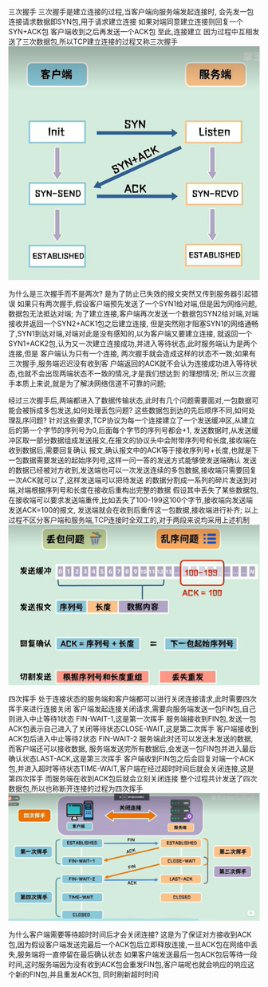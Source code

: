 三次握手
    三次握手是建立连接的过程,当客户端向服务端发起连接时,
    会先发一包连接请求数据即SYN包,用于请求建立连接
    如果对端同意建立连接则回复一个SYN+ACK包
    客户端收到之后再发送一个ACK包
    至此,连接建立
    因为过程中互相发送了三次数据包,所以TCP建立连接的过程又称三次握手
![img.png](三次握手示意图.png)

为什么是三次握手而不是两次?
    是为了防止已失效的报文突然又传到服务器引起错误
    如果只有两次握手,假设客户端预先发送了一个SYN1给对端,但是因为网络问题,数据包无法抵达对端;
  为了建立连接,客户端再次发送一个数据包SYN2给对端,对端接收并返回一个SYN2+ACK1包之后建立连接,
  但是突然刚才阻塞SYN1的网络通畅了,SYN1到达对端,对端对此是没有感知的,以为客户端又要建立连接,
  就返回一个SYN1+ACK2包,认为又一次建立连接成功,并进入等待状态,此时服务端认为是两个连接,但是
  客户端认为只有一个连接, 两次握手就会造成这样的状态不一致;如果有三次握手,服务端迟迟没有收到客
  户端返回的ACK就不会认为连接成功进入等待状态,也就不会出现两端状态不一致的情况,才是我们想达到
  的理想情况;
    所以三次握手本质上来说,就是为了解决网络信道不可靠的问题;

经过三次握手后,两端都进入了数据传输状态,此时有几个问题需要面对,一包数据可能会被拆成多包发送,如何处理丢包问题?
这些数据包到达的先后顺序不同,如何处理乱序问题?
    针对这些要求,TCP协议为每一个连接建立了一个发送缓冲区,从建立后的第一个字节的序列号为0,后面每个字节的序列号都会+1,
  发送数据时,从发送缓冲区取一部分数据组成发送报文,在报文的协议头中会附带序列号和长度,接收端在收到数据后,需要回复确认
  报文,确认报文中的ACK等于接收序列号+长度,也就是下一包数据需要发送的起始序列号,这样一问一答的发送方式能够使发送端确认
  发送的数据已经被对方收到,发送端也可以一次发送连续的多包数据,接收端只需要回复一次ACK就可以了,这样发送端可以把待发送
  的数据分割成一系列的碎片发送到对端,对端根据序列号和长度在接收后重构出完整的数据
    假设其中丢失了某些数据包,在接收端可以要求发送端重传,比如丢失了100-199这100个字节,接收端向发送端发送ACK=100的报文,
  发送端就会在收到后重传这一包数据,接收端进行补齐;
    以上过程不区分客户端和服务端,TCP连接时全双工的,对于两段来说均采用上述机制
![img.png](数据传递示意图.png)

四次挥手
    处于连接状态的服务端和客户端都可以进行关闭连接请求,此时需要四次挥手来进行连接关闭
    客户端发起连接关闭请求,需要向服务端发送一包FIN包,自己则进入中止等待1状态 FIN-WAIT-1,这是第一次挥手
    服务端接收到FIN包,发送一包ACK包表示自己进入了关闭等待状态CLOSE-WAIT,这是第二次挥手 
    客户端接收到ACK包后进入中止等待2状态 FIN-WAIT-2
    服务端此时还可以发送未发送的数据,而客户端还可以接收数据,
    服务端发送完所有数据后,会发送一包FIN包并进入最后确认状态LAST-ACK,这是第三次挥手
    客户端收到FIN包之后会回复对端一个ACK包,并进入超时等待状态TIME-WAIT,客户端在经过超时时间后就会关闭连接,这是第四次挥手
    而服务端在收到ACK包后就会立刻关闭连接
    整个过程共计发送了四次数据包,所以也称断开连接的过程为四次挥手
![img.png](四次挥手示意图.png)

为什么客户端需要等待超时时间后才会关闭连接?
    这是为了保证对方接收到ACK包,因为假设客户端发送完最后一个ACK包后立即释放连接,一旦ACK包在网络中丢失,服务端将一直停留在最后确认状态
  如果客户端发送最后一包ACK包后等待一段时间,这时服务端因为没有收到ACK包会重发FIN包,客户端呢也就会响应的响应这个新的FIN包,并且重发ACK包,
  同时刷新超时时间
